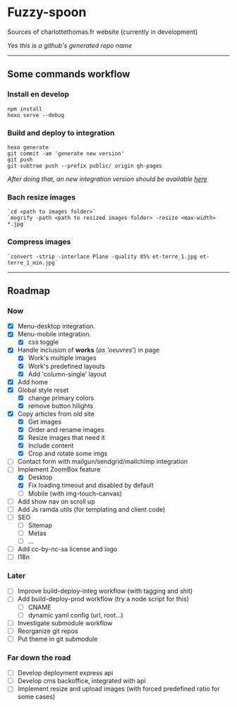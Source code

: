 # Fuzzy-spoon
Sources of charlottethomas.fr website (currently in development)

*Yes this is a github's generated repo name*

---

## Some commands workflow
### Install en develop
	npm install
	hexo serve --debug

### Build and deploy to integration
	hexo generate
	git commit -am 'generate new version'
	git push
	git subtree push --prefix public/ origin gh-pages

*After doing that, an new integration version should be available [here](https://crucialhawg.github.io/fuzzy-spoon/)*

### Bach resize images
	`cd <path to images folder>`
	`mogrify -path <path to resized images folder> -resize <max-width> *.jpg`

### Compress images
	`convert -strip -interlace Plane -quality 85% et-terre_1.jpg et-terre_1_min.jpg`

---

## Roadmap
### Now
- [x] Menu-desktop integration.
- [x] Menu-mobile integration.
	- [x] css toggle
- [x]	Handle inclusion of **works** (*as 'oeuvres'*) in page
	- [x]	Work's multiple images
	- [x]	Work's predefined layouts
	- [x] Add 'column-single' layout
- [x] Add home
- [x] Global style reset
	- [x] change primary colors
	- [x] remove button hilights
- [x] Copy articles from old site
	- [x]	Get images
	- [x] Order and rename images
	- [x] Resize images that need it
	- [x] Include content
	- [x] Crop and rotate some imgs
- [ ] Contact form with mailgun/sendgrid/mailchimp integration
- [ ]	Implement ZoomBox feature
	- [x] Desktop
	- [x] Fix loading timeout and disabled by default
	- [ ] Mobile (with img-touch-canvas)
- [ ]	Add show nav on scroll up
- [ ] Add Js ramda utils (for templating and client code)
- [ ] SEO
	- [ ] Sitemap
	- [ ] Metas
	- [ ] ...
- [ ] Add cc-by-nc-sa license and logo
- [ ] I18n

### Later
- [ ] Improve build-deploy-integ workflow (with tagging and shit)
- [ ] Add build-deploy-prod workflow (try a node script for this)
	- [ ] CNAME
	- [ ] dynamic yaml config (url, root...)
- [ ] Investigate submodule workflow
- [ ] Reorganize git repos
- [ ] Put theme in git submodule

### Far down the road
- [ ] Develop deployment express api
- [ ] Develop cms backoffice, integrated with api
- [ ] Implement resize and upload images (with forced predefined ratio for some cases)
